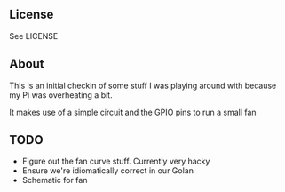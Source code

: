 ## License
See LICENSE

## About
This is an initial checkin of some stuff I was playing around with because my Pi was overheating a bit.   

It makes use of a simple circuit and the GPIO pins to run a small fan
 
## TODO
- Figure out the fan curve stuff.   Currently very hacky
- Ensure we're idiomatically correct in our Golan
- Schematic for fan 



